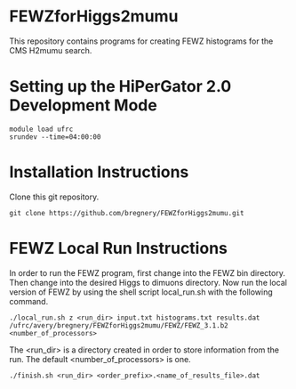FEWZforHiggs2mumu
=================

This repository contains programs for creating FEWZ histograms for the CMS H2mumu search.

Setting up the HiPerGator 2.0 Development Mode
==============================================

    module load ufrc
    srundev --time=04:00:00

Installation Instructions
=========================

Clone this git repository.

    git clone https://github.com/bregnery/FEWZforHiggs2mumu.git

FEWZ Local Run Instructions
===========================

In order to run the FEWZ program, first change into the FEWZ bin directory. Then change into the desired Higgs to dimuons directory. Now run the local version of FEWZ by using the shell script local_run.sh with the following command.

    ./local_run.sh z <run_dir> input.txt histograms.txt results.dat /ufrc/avery/bregnery/FEWZforHiggs2mumu/FEWZ/FEWZ_3.1.b2 <number_of_processors>

The <run_dir> is a directory created in order to store information from the run. The default <number_of_processors> is one.

    ./finish.sh <run_dir> <order_prefix>.<name_of_results_file>.dat

 
